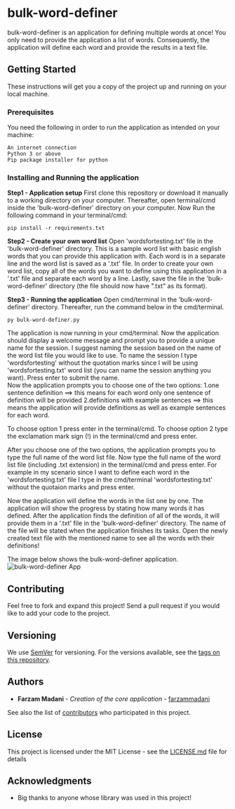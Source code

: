 # bulk-word-definer




bulk-word-definer is an application for defining multiple words at once! You only need to provide the application a list of words. Consequently, the application will define each word and provide the results in a text file.


## Getting Started

These instructions will get you a copy of the project up and running on your local machine.

### Prerequisites

You need the following in order to run the application as intended on your machine:

```
An internet connection
Python 3 or above
Pip package installer for python
```

### Installing and Running the application


**Step1 - Application setup**
First clone this repository or download it manually to a working directory on your computer.
Thereafter, open terminal/cmd inside the 'bulk-word-definer' directory on your computer.
Now Run the following command in your terminal/cmd:

```
pip install -r requirements.txt
```


**Step2 - Create your own word list** 
Open 'wordsfortesting.txt' file in the 'bulk-word-definer' directory. This is a sample word list with basic english words that you can provide this application with. Each word is in a separate line and the word list is saved as a '.txt' file.  In order to create your own word list, copy all of the words you want to define using this application in a '.txt' file and separate each word by a line. Lastly, save the file in the 'bulk-word-definer' directory (the file should now have ".txt" as its format). 




**Step3 - Running the application**
Open cmd/terminal in the 'bulk-word-definer' directory. Thereafter, run the command below in the cmd/terminal.

```
py bulk-word-definer.py
```

The application is now running in your cmd/terminal.
Now the application should display a welcome message and prompt you to provide a unique name for the session. I suggest naming the session based on the name of the word list file you would like to use. To name the session I type 'wordsfortesting' without the quotation marks since I will be using 'wordsfortesting.txt' word list (you can name the session anything you want). Press enter to submit the name.  
Now the application prompts you to choose one of the two options:
1.one sentence definition ==> this means for each word only one sentence of definition will be provided
2.definitions with example sentences ==> this means the application will provide definitions as well as example sentences for each word.

To choose option 1 press enter in the terminal/cmd. 
To choose option 2 type the exclamation mark sign (!) in the terminal/cmd and press enter.

After you choose one of the two options, the application prompts you to type the full name of the word list file. Now type the full name of the word list file (including .txt extension) in the terminal/cmd and press enter. For example in my scenario since I want to define each word in the 'wordsfortesting.txt' file I type in the cmd/terminal 'wordsfortesting.txt' without the quotaion marks and press enter. 

Now the application will define the words in the list one by one. The application will show the progress by stating how many words it has defined. After the application finds the definition of all of the words, it will provide them in a '.txt' file in the  'bulk-word-definer' directory. The name of the file will be stated when the application finishes its tasks.
Open the newly created text file with the mentioned name to see all the words with their definitions!

The image below shows the bulk-word-definer application.
![bulk-word-definer App](https://i.imgur.com/Q640cwm.png)


## Contributing

Feel free to fork and expand this project! Send a pull request if you would like to add your code to the project.

## Versioning

We use [SemVer](http://semver.org/) for versioning. For the versions available, see the [tags on this repository](https://github.com/farzammadani/JustShareKeys/releases). 

## Authors

* **Farzam Madani** - *Creation of the core application* - [farzammadani](https://github.com/farzammadani)

See also the list of [contributors](https://github.com/farzammadani/JustShareKeys/contributors) who participated in this project.

## License

This project is licensed under the MIT License - see the [LICENSE.md](https://github.com/farzammadani/JustShareKeys/blob/master/LICENSE) file for details

## Acknowledgments

* Big thanks to anyone whose library was used in this project!
